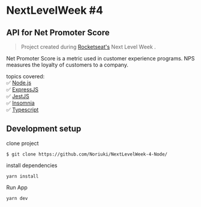 # NextLevelWeek #4
## API for Net Promoter Score
> Project created during [Rocketseat's](https://rocketseat.com.br/) Next Level Week
.


Net Promoter Score is a metric used in customer experience programs. NPS measures the loyalty of customers to a company.

topics covered:\
:white_check_mark: [Node.js](https://nodejs.org/)\
:white_check_mark: [ExpressJS](https://expressjs.com/)\
:white_check_mark: [JestJS](https://jestjs.io/)\
:white_check_mark: [Insomnia](https://insomnia.rest/)\
:white_check_mark: [Typescript](https://www.typescriptlang.org/)

## Development setup
clone project

`
$ git clone https://github.com/Noriuki/NextLevelWeek-4-Node/
`

install dependencies

`
yarn install
`

Run App

`
yarn dev
`
